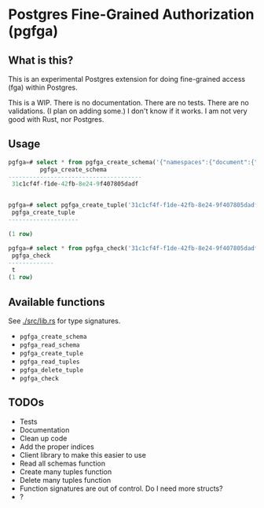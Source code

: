 # Postgres Fine-Grained Authorization (pgfga)

## What is this?

This is an experimental Postgres extension for doing fine-grained access (fga)
within Postgres.

This is a WIP. There is no documentation. There are no tests. There are no
validations. (I plan on adding some.) I don't know if it works. I am not very
good with Rust, nor Postgres.

## Usage

```sql
pgfga=# select * from pgfga_create_schema('{"namespaces":{"document":{"relations":{"viewer":[{"namespace":"user"}]},"permissions":{"can_view":{"union":[{"computedUserset":"viewer"},{"tupleToUserset":["parent","can_view"]}]}}},"user":{"relations":{},"permissions":{}}}}');
         pgfga_create_schema          
--------------------------------------
 31c1cf4f-f1de-42fb-8e24-9f407805dadf


pgfga=# select pgfga_create_tuple('31c1cf4f-f1de-42fb-8e24-9f407805dadf', 'document', '1', 'viewer', 'user', 'anya', '');
 pgfga_create_tuple 
--------------------

(1 row)

pgfga=# select * from pgfga_check('31c1cf4f-f1de-42fb-8e24-9f407805dadf', 'document', '1', 'viewer', 'user', 'anya', '');
 pgfga_check 
-------------
 t
(1 row)
```

## Available functions

See [./src/lib.rs](./src/lib.rs) for type signatures.

- `pgfga_create_schema`
- `pgfga_read_schema`
- `pgfga_create_tuple`
- `pgfga_read_tuples`
- `pgfga_delete_tuple`
- `pgfga_check`

## TODOs

- Tests
- Documentation
- Clean up code
- Add the proper indices
- Client library to make this easier to use
- Read all schemas function
- Create many tuples function
- Delete many tuples function
- Function signatures are out of control. Do I need more structs?
- ?

